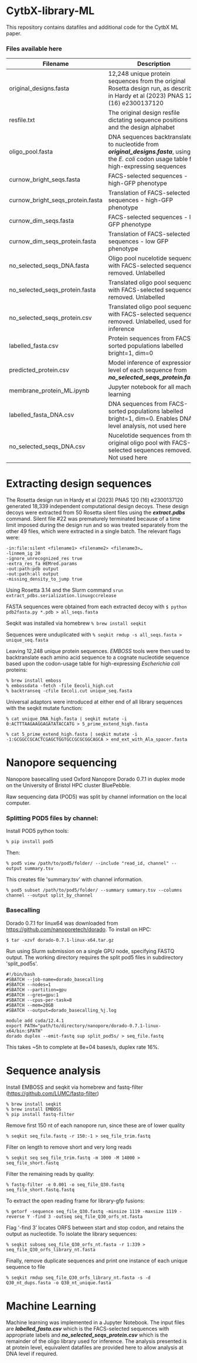 # CytbX-library-ML

This repository contains datafiles and additional code for the CytbX ML paper.

### Files available here
|Filename|Description|
|--------|-----------|
|original_designs.fasta|12,248 unique protein sequences from the original Rosetta design run, as described in Hardy et al (2023) PNAS 120 (16) e2300137120|
|resfile.txt|The original design resfile dictating sequence positions and the design alphabet|
|oligo_pool.fasta|DNA sequences backtranslated to nucleotide from ***original_designs.fasta***, using the _E. coli_ codon usage table for high-expressing sequences|
|curnow_bright_seqs.fasta|FACS-selected sequences - high-GFP phenotype|
|curnow_bright_seqs_protein.fasta|Translation of FACS-selected sequences - high-GFP phenotype|
|curnow_dim_seqs.fasta|FACS-selected sequences - low GFP phenotype|
|curnow_dim_seqs_protein.fasta|Translation of FACS-selected sequences - low GFP phenotype|
|no_selected_seqs_DNA.fasta|Oligo pool nucelotide sequences with FACS-selected sequences removed. Unlabelled|
|no_selected_seqs_protein.fasta|Translated oligo pool sequences with FACS-selected sequences removed. Unlabelled|
|no_selected_seqs_protein.csv|Translated oligo pool sequences with FACS-selected sequences removed. Unlabelled, used for inference|
|labelled_fasta.csv|Protein sequences from FACS-sorted populations labelled bright=1, dim=0|
|predicted_protein.csv|Model inference of expression level of each sequence	from ***no_selected_seqs_protein.fasta***|
|membrane_protein_ML.ipynb|Jupyter notebook for all machine learning|
|labelled_fasta_DNA.csv|DNA sequences from FACS-sorted populations labelled bright=1, dim=0. Enables DNA level analysis, not used here|
|no_selected_seqs_DNA.csv|Nucelotide sequences from the original oligo pool with FACS-selected sequences removed. Not used here|

# Extracting design sequences
The Rosetta design run in Hardy et al (2023) PNAS 120 (16) e2300137120 generated 18,339 independent computational design decoys. These design decoys were extracted from 50 Rosetta silent files using the ***extract.pdbs*** command. Silent file #22 was prematurely terminated because of a time limit imposed during the design run and so was treated separately from the other 49 files, which were extracted in a single batch. The relevant flags were:
```
-in:file:silent <filename1> <filename2> <filename3>…
-linmem_ig 20
-ignore_unrecognized_res true
-extra_res_fa HEMred.params
-out:path:pdb output
-out:path:all output
-missing_density_to_jump true
```
Using Rosetta 3.14 and the Slurm command ```srun extract_pdbs.serialization.linuxgccrelease```

FASTA sequences were obtained from each extracted decoy with ```$ python pdb2fasta.py *.pdb > all_seqs.fasta```

Seqkit was installed via homebrew ```% brew install seqkit```

Sequences were unduplicated with ```% seqkit rmdup -s all_seqs.fasta > unique_seq.fasta```

Leaving 12,248 unique protein sequences. _EMBOSS_ tools were then used to backtranslate each amino acid sequence to a cognate nucleotide sequence based upon the codon-usage table for high-expressing _Escherichia coli_ proteins:
```
% brew install emboss
% embossdata -fetch -file Eecoli_high.cut
% backtranseq -cfile Eecoli.cut unique_seq.fasta
```
Universal adaptors were introduced at either end of all library sequences with the seqkit mutate function:
```
% cat unique_DNA_high.fasta | seqkit mutate -i 0:ACTTTAAGAAGGAGATATACCATG > 5_prime_extend_high.fasta     

% cat 5_prime_extend_high.fasta | seqkit mutate -i -1:GCGGCCGCACTCGAGCTGGTGCCGCGCGGCAGCA > end_ext_with_Ala_spacer.fasta
```
# Nanopore sequencing
Nanopore basecalling used Oxford Nanopore Dorado 0.7.1 in duplex mode on the University of Bristol HPC cluster BluePebble.

Raw sequencing data (POD5) was split by channel information on the local computer.

### Splitting POD5 files by channel:
Install POD5 python tools:
```
% pip install pod5
```
Then:
```
% pod5 view /path/to/pod5/folder/ --include "read_id, channel" --output summary.tsv
```
This creates file 'summary.tsv' with channel information. 
```
% pod5 subset /path/to/pod5/folder/ --summary summary.tsv --columns channel --output split_by_channel
```
### Basecalling
Dorado 0.7.1 for linux64 was downloaded from https://github.com/nanoporetech/dorado. To install on HPC:
```
$ tar -xzvf dorado-0.7.1-linux-x64.tar.gz
```
Run using Slurm submission on a single GPU node, specifying FASTQ output. The working directory requires the split pod5 files in subdirectory 'split_pod5s'. 
```
#!/bin/bash
#SBATCH --job-name=dorado_basecalling
#SBATCH --nodes=1
#SBATCH --partition=gpu
#SBATCH --gres=gpu:1
#SBATCH --cpus-per-task=8
#SBATCH --mem=20GB
#SBATCH --output=dorado_basecalling_%j.log

module add cuda/12.4.1
export PATH="path/to/directory/nanopore/dorado-0.7.1-linux-x64/bin:$PATH"
dorado duplex --emit-fastq sup split_pod5s/ > seq_file.fastq
```
This takes ~5h to complete at 8e+04 bases/s, duplex rate 16%.

# Sequence analysis
Install EMBOSS and seqkit via homebrew and fastq-filter (https://github.com/LUMC/fastq-filter)
```
% brew install seqkit
% brew install EMBOSS
% pip install fastq-filter
```
Remove first 150 nt of each nanopore run, since these are of lower quality
```
% seqkit seq_file.fastq -r 150:-1 > seq_file_trim.fastq
```
Filter on length to remove short and very long reads
```
% seqkit seq seq_file_trim.fastq -m 1000 -M 14000 >  seq_file_short.fastq
```
Filter the remaining reads by quality:
```
% fastq-filter -e 0.001 -o seq_file_Q30.fastq seq_file_short.fastq.fastq
```
To extract the open reading frame for library-gfp fusions:
```
% getorf -sequence seq_file_Q30.fastq -minsize 1119 -maxsize 1119 -reverse Y -find 3 -outseq seq_file_Q30_orfs_nt.fasta
```
Flag ‘-find 3’ locates ORFS between start and stop codon, and retains the output as nucleotide. 
To isolate the library sequences:
```
% seqkit subseq seq_file_Q30_orfs_nt.fasta -r 1:339 > seq_file_Q30_orfs_library_nt.fasta
```
Finally, remove duplicate sequences and print one instance of each unique sequence to file
```
% seqkit rmdup seq_file_Q30_orfs_library_nt.fasta -s -d Q30_nt_dups.fasta -o Q30_nt_unique.fasta
```    
# Machine Learning
Machine learning was implemented in a Jupyter Notebook. The input files are ***labelled_fasta.csv*** which is the FACS-selected sequences with appropriate labels and ***no_selected_seqs_protein.csv*** which is the remainder of the oligo library used for inference. The analysis presented is at protein level, equivalent datafiles are provided here to allow analysis at DNA level if required.
